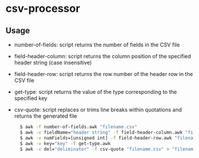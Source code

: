 # csv-processor

## Usage

- number-of-fields: script returns the number of fields in the CSV file
- field-header-column: script returns the column position of the specified header string (case insensitive)
- field-header-row: script returns the row number of the header row in the CSV file
- get-type: script returns the value of the type corresponding to the specified key
- csv-quote: script replaces or trims line breaks within quotations and returns the generated file

  ```bash
    $ awk -f number-of-fields.awk "filename.csv"
    $ awk -v fieldName="header string" -f field-header-column.awk "filename.csv"
    $ awk -v numFields=[unsigned int] -f field-header-row.awk "filename.csv"
    $ awk -v key="key" -f get-type.awk
    $ awk -v del="deliminator" -f csv-quote "filename.csv" > "filename.csv"
  ```

